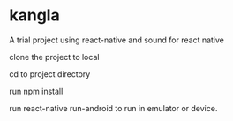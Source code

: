 # kangla

A trial project using react-native and sound for react native

clone the project to local

cd to project directory

run npm install

run react-native run-android to run in emulator or device.
